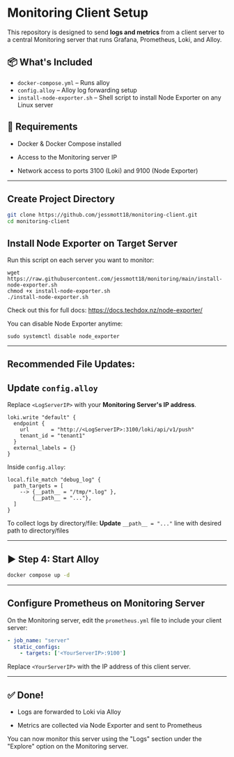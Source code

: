 # Monitoring Client Setup

This repository is designed to send **logs and metrics** from a client server to a central Monitoring server that runs Grafana, Prometheus, Loki, and Alloy.


## 📦 What's Included

- `docker-compose.yml` – Runs alloy
- `config.alloy` – Alloy log forwarding setup
- `install-node-exporter.sh` – Shell script to install Node Exporter on any Linux server

## 🔧 Requirements

- Docker & Docker Compose installed
    
- Access to the Monitoring server IP
    
- Network access to ports 3100 (Loki) and 9100 (Node Exporter)
    

---

## Create Project Directory

```bash
git clone https://github.com/jessmott18/monitoring-client.git 
cd monitoring-client
```

## Install Node Exporter on Target Server

Run this script on each server you want to monitor:

```shell
wget https://raw.githubusercontent.com/jessmott18/monitoring/main/install-node-exporter.sh
chmod +x install-node-exporter.sh
./install-node-exporter.sh
```
Check out this for full docs: https://docs.techdox.nz/node-exporter/

You can disable Node Exporter anytime:

```shell
sudo systemctl disable node_exporter
```

---
## Recommended File Updates:
##  Update `config.alloy`

Replace `<LogServerIP>` with your **Monitoring Server's IP address**.

```hcl
loki.write "default" {
  endpoint {
    url       = "http://<LogServerIP>:3100/loki/api/v1/push"
    tenant_id = "tenant1"
  }
  external_labels = {}
}
```

Inside `config.alloy`:
```
local.file_match "debug_log" {
  path_targets = [
    --> {__path__ = "/tmp/*.log" },
        {__path__ = "..."},
  ]
}
```
To collect logs by directory/file: **Update** `__path__ = "..."`  line with desired path to directory/files


---

## ▶️ Step 4: Start Alloy

```bash
docker compose up -d
```

---
## Configure Prometheus on Monitoring Server

On the Monitoring server, edit the `prometheus.yml` file to include your client server:

```yaml
- job_name: "server"
  static_configs:
    - targets: ['<YourServerIP>:9100']
```

Replace `<YourServerIP>` with the IP address of this client server.

---

## ✅ Done!

- Logs are forwarded to Loki via Alloy
    
- Metrics are collected via Node Exporter and sent to Prometheus
    

You can now monitor this server using the "Logs" section under the "Explore" option on the Monitoring server.
